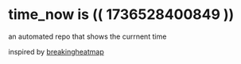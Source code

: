 # time_now is (( 1736528400849 ))

an automated repo that shows the currnent time

inspired by [breakingheatmap](https://github.com/breakingheatmap/breakingheatmap)